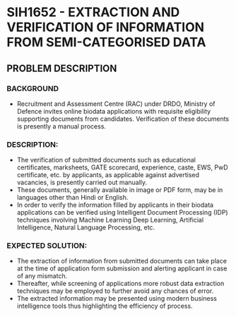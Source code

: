 # SIH1652 - EXTRACTION AND VERIFICATION OF INFORMATION FROM SEMI-CATEGORISED DATA

## PROBLEM DESCRIPTION

### BACKGROUND
- Recruitment and Assessment Centre (RAC) under DRDO, Ministry of Defence invites online biodata applications with requisite eligibility supporting documents from candidates. Verification of these documents is presently a manual process.

### DESCRIPTION:
- The verification of submitted documents such as educational certificates, marksheets, GATE scorecard, experience, caste, EWS, PwD certificate, etc. by applicants, as applicable against advertised vacancies, is presently carried out manually.
- These documents, generally available in image or PDF form, may be in languages other than Hindi or English.
- In order to verify the information filled by applicants in their biodata applications can be verified using Intelligent Document Processing (IDP) techniques involving Machine Learning Deep Learning, Artificial Intelligence, Natural Language Processing, etc.

### EXPECTED SOLUTION:
- The extraction of information from submitted documents can take place at the time of application form submission and alerting applicant in case of any mismatch.
- Thereafter, while screening of applications more robust data extraction techniques may be employed to further avoid any chances of error.
- The extracted information may be presented using modern business intelligence tools thus highlighting the efficiency of process.

